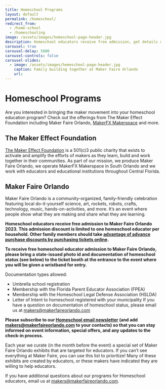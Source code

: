 ```yaml
---
title: Homeschool Programs
layout: default
permalink: /homeschool/
redirect_from:
  - /home-school
  - /homeschooling
image: /assets/images/homeschool-page-header.jpg
description: Homeschool educators receive free admission, get details on the Maker Faire Orlando website!
carousel: true
carousel-delay: 5000
carousel-controls: false
carousel-slides:
  - image: /assets/images/homeschool-page-header.jpg
    caption: Family building together at Maker Faire Orlando
    url:
---
```

# Homeschool Programs

Are you interested in bringing the maker movement into your homeschool education program?  Check out the offerings from The Maker Effect Foundation including Maker Faire Orlando, [MakerFX Makerspace](http://www.makerfx.org) and more.

## The Maker Effect Foundation
[The Maker Effect Foundation](http://www.themakereffect.org) is a 501(c)3 public charity that exists to activate and amplify the efforts of makers as they learn, build and work together in their communities. As part of our mission, we produce Maker Faire Orlando, we operate MakerFX Makerspace in South Orlando and we work with educators and educational institutions throughout Central Florida.

## Maker Faire Orlando
Maker Faire Orlando is a community-organized, family-friendly celebration featuring local do-it-yourself science, art, rockets, robots, crafts, technology, music, hands-on-activities, and more. It’s an event where people show what they are making and share what they are learning.

**Homeschool educators receive free admission to Maker Faire Orlando 2023. This admission discount is limited to one homeschool educator per household. Other family members should take [advantage of advance purchase discounts by purchasing tickets online](/attend/).**

**To receive free homeschool educator admission to Maker Faire Orlando, please bring a state-issued photo id and documentation of homeschool status (see below) to the ticket booth at the entrance to the event where you will be given a wristband for entry.**

Documentation types allowed:
* Umbrella school registration
* Membership with the Florida Parent Educator Association (FPEA)
* Membership with the Homeschool Legal Defense Association (HSLDA)
* Letter of Intent to homeschool registered with your municipality
If you have a question on documentation of homeschool status, please email us at [makers@makerfaireorlando.com](mailto://makers@makerfaireorlando.com)

**Please subscribe to our [Homeschool email newsletter](http://eepurl.com/dD3C0T) (and add [makers@makerfaireorlando.com](mailto://makers@makerfaireorlando.com) to your contacts) so that you can stay informed on event information, special offers, and any updates to the check-in process.**

Each year we curate (in the month before the event) a special set of Maker Faire Orlando exhibits that are targeted for educators. If you can’t see everything at Maker Faire, you can use this list to prioritize! Many of these exhibits are created by educators, or these makers have indicated they are willing to help educators.

If you have additional questions about our programs for Homeschool educators, email us at [makers@makerfaireorlando.com](mailto://makers@makerfaireorlando.com).
